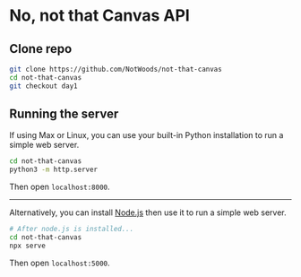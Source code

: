 # No, not that Canvas API

## Clone repo

```sh
git clone https://github.com/NotWoods/not-that-canvas
cd not-that-canvas
git checkout day1
```

## Running the server

If using Max or Linux, you can use your built-in Python installation to run a simple web server.

```sh
cd not-that-canvas
python3 -m http.server
```

Then open `localhost:8000`.

---

Alternatively, you can install [Node.js](https://nodejs.org/en/) then use it to run a simple web server.

```sh
# After node.js is installed...
cd not-that-canvas
npx serve
```

Then open `localhost:5000`.
